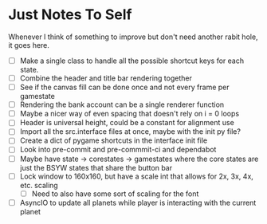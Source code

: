 # Just Notes To Self

Whenever I think of something to improve but don't need another rabit hole, it goes here.

- [ ] Make a single class to handle all the possible shortcut keys for each state.
- [ ] Combine the header and title bar rendering together
- [ ] See if the canvas fill can be done once and not every frame per gamestate
- [ ] Rendering the bank account can be a single renderer function
- [ ] Maybe a nicer way of even spacing that doesn't rely on i = 0 loops
- [ ] Header is universal height, could be a constant for alignment use
- [ ] Import all the src.interface files at once, maybe with the init py file?
- [ ] Create a dict of pygame shortcuts in the interface init file
- [ ] Look into pre-commit and pre-commmit-ci and dependabot
- [ ] Maybe have state -> corestates -> gamestates where the core states are just the BSYW states that share the button bar
- [ ] Lock window to 160x160, but have a scale int that allows for 2x, 3x, 4x, etc. scaling
  - [ ] Need to also have some sort of scaling for the font
- [ ] AsyncIO to update all planets while player is interacting with the current planet
